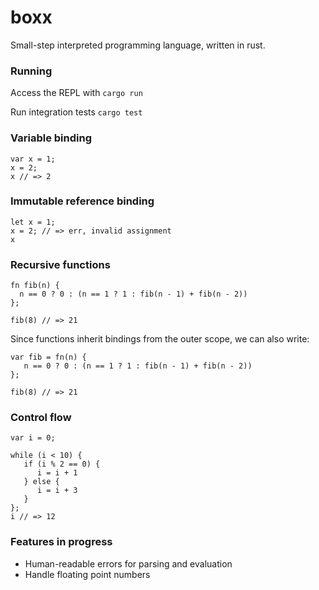 # boxx

Small-step interpreted programming language, written in rust. 

### Running
Access the REPL with `cargo run`

Run integration tests `cargo test`

### Variable binding
```
var x = 1;
x = 2;
x // => 2
```

### Immutable reference binding
```
let x = 1;
x = 2; // => err, invalid assignment
x
```

### Recursive functions

```
fn fib(n) {
  n == 0 ? 0 : (n == 1 ? 1 : fib(n - 1) + fib(n - 2))
};

fib(8) // => 21
```

Since functions inherit bindings from the outer scope, we can also write:

```
var fib = fn(n) {
   n == 0 ? 0 : (n == 1 ? 1 : fib(n - 1) + fib(n - 2))
};

fib(8) // => 21
```

### Control flow
```
var i = 0;

while (i < 10) {
   if (i % 2 == 0) {
      i = i + 1
   } else {
      i = i + 3
   }
};
i // => 12

```

### Features in progress
 - Human-readable errors for parsing and evaluation
 - Handle floating point numbers
